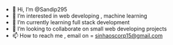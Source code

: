 - 👋 Hi, I’m @Sandip295
- 👀 I’m interested in web developing , machine learning
- 🌱 I’m currently learning full stack development
- 💞️ I’m looking to collaborate on small web developing projects
- 📫 How to reach me , email on = sinhaoscorp15@gmail.com

<!---
Sandip295/Sandip295 is a ✨ special ✨ repository because its `README.md` (this file) appears on your GitHub profile.
You can click the Preview link to take a look at your changes.
--->
